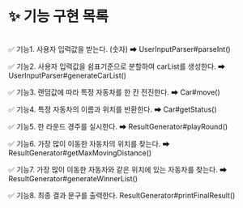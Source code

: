 # ✨ 기능 구현  목록

<br>
✅ 기능1. 사용자 입력값을 받는다. (숫자) ➡ UserInputParser#parseInt()

✅ 기능2. 사용자 입력값을 쉼표기준으로 분할하여 carList를 생성한다. ➡ UserInputParser#generateCarList()

✅ 기능3. 랜덤값에 따라 특정 자동차를 한 칸 전진한다. ➡ Car#move()

✅ 기능4. 특정 자동차의 이름과 위치를 반환한다. ➡ Car#getStatus()

✅ 기능5. 한 라운드 경주를 실시한다. ➡ ResultGenerator#playRound()

✅ 기능6. 가장 많이 이동한 자동차의 위치를 찾는다. ➡ ResultGenerator#getMaxMovingDistance()

✅ 기능7. 가장 많이 이동한 자동차와 같은 위치에 있는 자동차를 찾는다. ➡ ResultGenerator#generateWinnerList()

✅ 기능8. 최종 결과 문구를 출력한다. ResultGenerator#printFinalResult()
